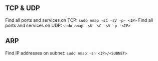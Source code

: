 ## TCP & UDP
Find all ports and services on TCP:
`sudo nmap -sC -sV -p- <IP>`
Find all ports and services on UDP:
`sudo nmap -sU -sC -sV -p- <IP>`

## ARP
Find IP addresses on subnet:
`sudo nmap -sn <IP>/<SUBNET>`
